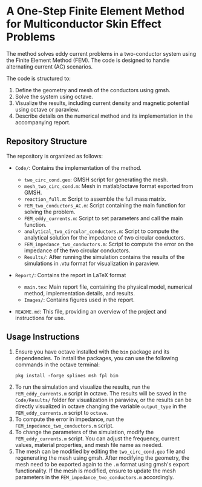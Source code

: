 # A One-Step Finite Element Method for Multiconductor Skin Effect Problems

The method solves eddy current problems in a two-conductor system using the Finite Element Method (FEM). The code is designed to handle alternating current (AC) scenarios.

The code is structured to:
1. Define the geometry and mesh of the conductors using gmsh.
2. Solve the system using octave.
3. Visualize the results, including current density and magnetic potential using octave or paraview.
4. Describe details on the numerical method and its implementation in the accompanying report.


## Repository Structure

The repository is organized as follows:
- `Code/`: Contains the implementation of the method.
    - `two_circ_cond.geo`: GMSH script for generating the mesh.
    - `mesh_two_circ_cond.m`: Mesh in matlab/octave format exported from GMSH.
    - `reaction_full.m`: Script to assemble the full mass matrix.
    - `FEM_two_conductors_AC.m`: Script containing the main function for solving the problem.
    - `FEM_eddy_currents.m`: Script to set parameters and call the main function.
    - `analytical_two_circular_conductors.m`: Script to compute the analytical solution for the impedance of two circular conductors.
    - `FEM_impedance_two_conductors.m`: Script to compute the error on the impedance of the two circular conductors.
    - `Results/`: After running the simulation contains the results of the simulations in .vtu format for visualization in paraview.

- `Report/`: Contains the report in LaTeX format
    - `main.tex`: Main report file, containing the physical model, numerical method, implementation details, and results.
    - `Images/`: Contains figures used in the report.

- `README.md`: This file, providing an overview of the project and instructions for use.


## Usage Instructions

1. Ensure you have octave installed with the `bim` package and its dependencies. To install the packages, you can use the following commands in the octave terminal:
   ```
   pkg install -forge splines msh fpl bim
   ```
2. To run the simulation and visualize the results, run the `FEM_eddy_currents.m` script in octave. The results will be saved in the `Code/Results/` folder for visualization in paraview, or the results can be directly visualized in octave changing the variable `output_type` in the `FEM_eddy_currents.m` script to `octave`.
3. To compute the error in impedance, run the `FEM_impedance_two_conductors.m` script. 
4. To change the parameters of the simulation, modify the `FEM_eddy_currents.m` script. You can adjust the frequency, current values, material properties, and mesh file name as needed.
5. The mesh can be modified by editing the `two_circ_cond.geo` file and regenerating the mesh using gmsh. After modifying the geometry, the mesh need to be exported again to the `.m` format using gmsh's export functionality. If the mesh is modified, ensure to update the mesh parameters in the `FEM_impedance_two_conductors.m` accordingly.